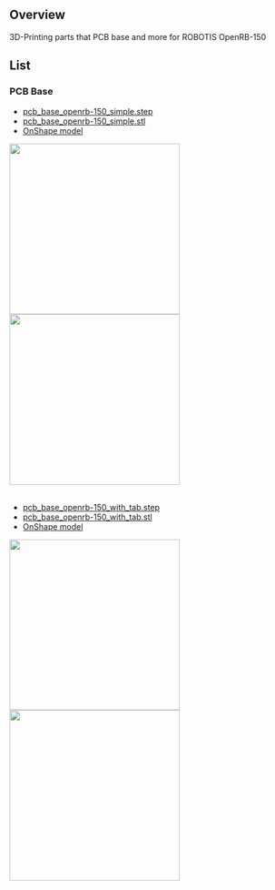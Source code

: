 ## Overview
3D-Printing parts that PCB base and more for ROBOTIS OpenRB-150

## List
### PCB Base
- [pcb_base_openrb-150_simple.step](https://github.com/shiba-8ro/OpenRB-150_3D-Printing_parts/blob/master/3D-Printing_parts/pcb_base_openrb-150_simple.step)<br>
- [pcb_base_openrb-150_simple.stl](https://github.com/shiba-8ro/OpenRB-150_3D-Printing_parts/blob/master/3D-Printing_parts/pcb_base_openrb-150_simple.stl)<br>
- [OnShape model](https://cad.onshape.com/documents/9cc536a2592cf395faf95286/w/eaa3cae0f3edaeedbdc9221e/e/dd78e85ef877cd76785ee276?renderMode=0&uiState=6584dc95ab2f13516c47289e)<br>
<img src="https://github.com/shiba-8ro/OpenRB-150_3D-Printing_parts/assets/5852451/643b5748-2f9d-4fff-bfdc-eaf47df12485" height="300">
<img src="https://github.com/shiba-8ro/OpenRB-150_3D-Printing_parts/assets/5852451/4662cafe-95f5-4382-b7f7-8d3b50d580e3" height="300"><br>
<br>

- [pcb_base_openrb-150_with_tab.step](https://github.com/shiba-8ro/OpenRB-150_3D-Printing_parts/blob/master/3D-Printing_parts/pcb_base_openrb-150_with_tab.step)<br>
- [pcb_base_openrb-150_with_tab.stl](https://github.com/shiba-8ro/OpenRB-150_3D-Printing_parts/blob/master/3D-Printing_parts/pcb_base_openrb-150_with_tab.stl)<br>
- [OnShape model](https://cad.onshape.com/documents/9cc536a2592cf395faf95286/w/eaa3cae0f3edaeedbdc9221e/e/dd78e85ef877cd76785ee276?renderMode=0&uiState=6584dc95ab2f13516c47289e)<br>
<img src="https://github.com/shiba-8ro/OpenRB-150_3D-Printing_parts/assets/5852451/a19e3245-6c98-4714-845a-37943ff49272" height="300">
<img src="https://github.com/shiba-8ro/OpenRB-150_3D-Printing_parts/assets/5852451/c556a613-32fd-4c84-bc35-670a06644a54" height="300"><br>



